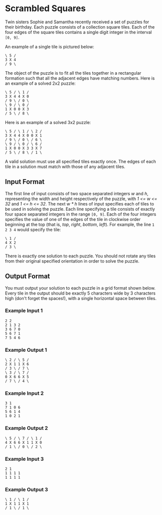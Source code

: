 # Scrambled Squares

Twin sisters Sophie and Samantha recently received a set of puzzles for their birthday.  Each puzzle consists of a collection square tiles.  Each of the four edges of the square tiles contains a single digit integer in the interval `[0, 9]`.

An example of a single tile is pictured below:

    \ 5 /
    3 X 4
    / 9 \

The object of the puzzle is to fit all the tiles together in a rectangular formation such that all the adjacent edges have matching numbers.  Here is an example of a solved 2x2 puzzle:

    \ 5 / \ 1 /
    3 X 4 4 X 0
    / 9 \ / 0 \
    \ 9 / \ 0 /
    1 X 0 0 X 3
    / 5 \ / 8 \

Here is an example of a solved 3x2 puzzle:

    \ 5 / \ 1 / \ 2 /
    3 X 4 4 X 0 0 X 1
    / 9 \ / 0 \ / 6 \
    \ 9 / \ 0 / \ 6 /
    1 X 0 0 X 3 3 X 7
    / 5 \ / 8 \ / 1 \

A valid solution must use all specified tiles exactly once.  The edges of each tile in a solution must match with those of any adjacent tiles.

## Input Format
The first line of input consists of two space separated integers _w_ and _h_, representing the width and height respectively of the puzzle, with _1 <= w <= 32_ and _1 <= h <= 32_.
The next _w * h_ lines of input specifies each of tiles to be used in solving the puzzle.  Each line specifying a tile consists of exactly four space separated integers in the range `[0, 9]`.  Each of the four integers specifies the value of one of the edges of the tile in clockwise order beginning at the top (that is, _top_, _right_, _bottom_, _left_). For example, the line `1 2 3 4` would specify the tile:

    \ 1 /
    4 X 2
    / 3 \

There is exactly one solution to each puzzle.  You should not rotate any tiles from their original specified orientation in order to solve the puzzle.

## Output Format
You must output your solution to each puzzle in a grid format shown below.  Every tile in the output should be exactly 5 characters wide by 3 characters high (don't forget the spaces!), with a single horizontal space between tiles.

### Example Input 1

    2 2
    2 1 3 2
    3 6 7 0
    5 6 7 1
    7 5 4 6

### Example Output 1

    \ 2 / \ 5 /
    2 X 1 1 X 6
    / 3 \ / 7 \
    \ 3 / \ 7 /
    0 X 6 6 X 5
    / 7 \ / 4 \

### Example Input 2

    3 1
    7 1 0 6
    5 6 1 4
    1 0 2 1

### Example Output 2

    \ 5 / \ 7 / \ 1 /
    4 X 6 6 X 1 1 X 0
    / 1 \ / 0 \ / 2 \

### Example Input 3

    2 1
    1 1 1 1
    1 1 1 1

### Example Output 3

    \ 1 / \ 1 /
    1 X 1 1 X 1
    / 1 \ / 1 \

